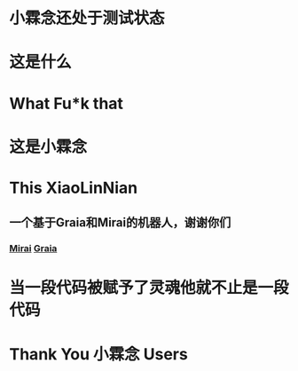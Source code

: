 # **小霖念还处于测试状态**

# 这是什么  
# What Fu\*k that  
# 这是小霖念  
# This XiaoLinNian  
## 一个基于Graia和Mirai的机器人，谢谢你们  
### [Mirai](https://github.com/mamoe/mirai)    [Graia](https://github.com/GraiaProject/Application)  
# 当一段代码被赋予了灵魂他就不止是一段代码  
# Thank You 小霖念 Users
